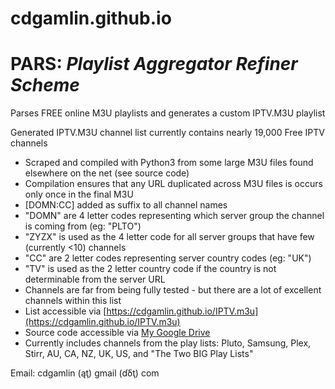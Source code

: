 # cdgamlin.github.io

# PARS: *Playlist Aggregator Refiner Scheme*

Parses FREE online M3U playlists and generates a custom IPTV.M3U playlist

Generated IPTV.M3U channel list currently contains nearly 19,000 Free IPTV channels
* Scraped and compiled with Python3 from some large M3U files found elsewhere on the net (see source code)
* Compilation ensures that any URL duplicated across M3U files is occurs only once in the final M3U
* [DOMN:CC] added as suffix to all channel names
* "DOMN" are 4 letter codes representing which server group the channel is coming from (eg: "PLTO")
* "ZYZX" is used as the 4 letter code for all server groups that have few (currently <10) channels
* "CC" are 2 letter codes representing server country codes (eg: "UK")
* "TV" is used as the 2 letter country code if the country is not determinable from the server URL
* Channels are far from being fully tested - but there are a lot of excellent channels within this list
* List accessible via [https://cdgamlin.github.io/IPTV.m3u](https://cdgamlin.github.io/IPTV.m3u)
* Source code accessible via [My Google Drive](https://colab.research.google.com/drive/1tVaR-fExszrBF_4SSelNrl8lQr-R8rwd#scrollTo=qtIIhjyKU3-k)
* Currently includes channels from the play lists: Pluto, Samsung, Plex, Stirr, AU, CA, NZ, UK, US, and "The Two BIG Play Lists"

Email: cdgamlin (ąţ) gmail (ɗδţ) com
